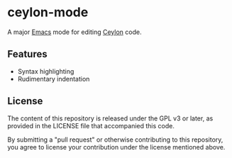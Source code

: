 ceylon-mode
===========

A major [Emacs][] mode for editing [Ceylon][] code.

Features
--------

- Syntax highlighting
- Rudimentary indentation

License
-------

The content of this repository is released under the GPL v3 or later, as provided in the LICENSE file that accompanied this code.

By submitting a "pull request" or otherwise contributing to this repository, you agree to license your contribution under the license mentioned above.

[Emacs]: https://www.gnu.org/software/emacs/
[Ceylon]: http://ceylon-lang.org/
